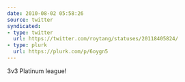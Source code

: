 ```yaml
---
date: 2010-08-02 05:58:26
source: twitter
syndicated:
- type: twitter
  url: https://twitter.com/roytang/statuses/20118405824/
- type: plurk
  url: https://plurk.com/p/6oygn5
---
```


3v3 Platinum league!